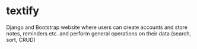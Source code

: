 # textify
Django and Bootstrap website where users can create accounts and store notes, reminders etc. and perform general operations on their data (search, sort, CRUD)
